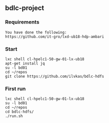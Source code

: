 ## bdlc-project

### Requirements
```
You have done the following:
https://github.com/it-gro/lxd-ub18-hdp-ambari
```

### Start
```
lxc shell cl-hpelc1-50-gw-01-lx-ub18
apt-get install jq
su -l bd01
cd ~/repos
git clone https://github.com/ilvkas/bdlc-hdfs
```

### First run
```
lxc shell cl-hpelc1-50-gw-01-lx-ub18
su -l bd01
cd ~/repos
cd bdlc-hdfs/
./run.sh
```